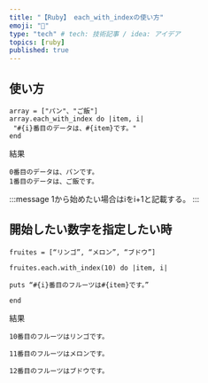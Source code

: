 ```yaml
---
title: "【Ruby】 each_with_indexの使い方"
emoji: "🤖"
type: "tech" # tech: 技術記事 / idea: アイデア
topics: [ruby]
published: true
---
```


## 使い方
```
array = ["パン"、"ご飯"]
array.each_with_index do |item, i|
 "#{i}番目のデータは、#{item}です。"
end

```

結果
```
0番目のデータは、パンです。
1番目のデータは、ご飯です。
```

:::message
1から始めたい場合はiをi+1と記載する。
:::

## 開始したい数字を指定したい時
```
fruites = [“リンゴ”, “メロン”, “ブドウ”]

fruites.each.with_index(10) do |item, i|

puts “#{i}番目のフルーツは#{item}です。”

end
```

結果
```
10番目のフルーツはリンゴです。

11番目のフルーツはメロンです。

12番目のフルーツはブドウです。
```

